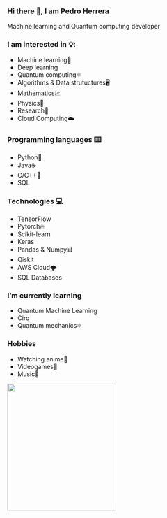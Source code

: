 ### Hi there 👋, I am Pedro Herrera

Machine learning and Quantum computing developer

### I am interested in :bulb:: 
  - Machine learning:robot:
  - Deep learning<br />
  - Quantum computing:atom_symbol:
  - Algorithms & Data strutuctures:desktop_computer:
  - Mathematics:chart_with_upwards_trend:
  - Physics:telescope:
  - Research:test_tube:
  - Cloud Computing:cloud:

### Programming languages :keyboard:
- Python:snake:
- Java:coffee:
- C/C++:floppy_disk:
- SQL

### Technologies :computer:
- TensorFlow
- Pytorch:fire:
- Scikit-learn
- Keras
- Pandas & Numpy:bar_chart:
- Qiskit
- AWS Cloud:cloud_with_lightning:
- SQL Databases

### I’m currently learning
- Quantum Machine Learning
- Cirq
- Quantum mechanics:atom_symbol:

### Hobbies
- Watching anime:ramen:
- Videogames:space_invader:
- Music:microphone:

<img src="https://64.media.tumblr.com/00dee496d02ed8f6c0815de641d7f662/tumblr_ntxclz2xdX1ttu8odo1_540.gifv" width="250" height="290" />






<!--
**PedroHS137/PedroHS137** is a ✨ _special_ ✨ repository because its `README.md` (this file) appears on your GitHub profile.

Here are some ideas to get you started:

- 🔭 I’m currently working on ...
- 🌱 I’m currently learning ...
- 👯 I’m looking to collaborate on ...
- 🤔 I’m looking for help with ...
- 💬 Ask me about ...
- 📫 How to reach me: ...
- 😄 Pronouns: ...
- ⚡ Fun fact: ...
-->
